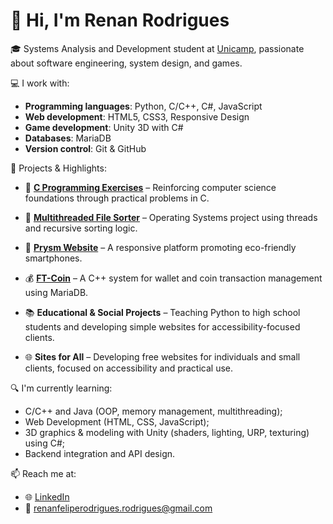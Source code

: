 # 👋 Hi, I'm Renan Rodrigues

🎓 Systems Analysis and Development student at [Unicamp](https://www.unicamp.br), passionate about software engineering, system design, and games.

💻 I work with:
- **Programming languages**: Python, C/C++, C#, JavaScript
- **Web development**: HTML5, CSS3, Responsive Design
- **Game development**: Unity 3D with C#
- **Databases**: MariaDB
- **Version control**: Git & GitHub

🚀 Projects & Highlights:
- 🧠 **[C Programming Exercises](https://github.com/Orphn/C-Program-Exercises)** – Reinforcing computer science foundations through practical problems in C.
- 🔄 **[Multithreaded File Sorter](https://github.com/Orphn/Multithreaded-File-Sorter-UNICAMP)** – Operating Systems project using threads and recursive sorting logic.
- 🌿 **[Prysm Website](https://github.com/Orphn/Prysm-Responsive-Website)** – A responsive platform promoting eco-friendly smartphones.
- 💰 **[FT-Coin](https://github.com/MarceloSantosBMDev/FT-coin)** – A C++ system for wallet and coin transaction management using MariaDB.

- 📚 **Educational & Social Projects** – Teaching Python to high school students and developing simple websites for accessibility-focused clients.
- 🌐 **Sites for All** – Developing free websites for individuals and small clients, focused on accessibility and practical use.

🔍 I'm currently learning:
- C/C++ and Java (OOP, memory management, multithreading);
- Web Development (HTML, CSS, JavaScript);
- 3D graphics & modeling with Unity (shaders, lighting, URP, texturing) using C#;
- Backend integration and API design.

📫 Reach me at:
- 🌐 [LinkedIn](https://www.linkedin.com/in/renan-felipe-rodrigues)
- 📧 renanfeliperodrigues.rodrigues@gmail.com
